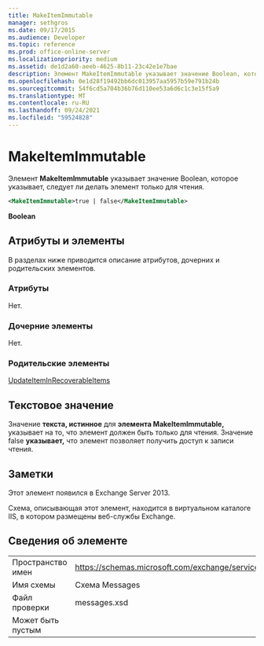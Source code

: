 ```yaml
---
title: MakeItemImmutable
manager: sethgros
ms.date: 09/17/2015
ms.audience: Developer
ms.topic: reference
ms.prod: office-online-server
ms.localizationpriority: medium
ms.assetid: de1d2a60-aeeb-4625-8b11-23c42e1e7bae
description: Элемент MakeItemImmutable указывает значение Boolean, которое указывает, следует ли делать элемент только для чтения.
ms.openlocfilehash: 0e1d28f19492bb6dc013957aa5957b59e791b24b
ms.sourcegitcommit: 54f6cd5a704b36b76d110ee53a6d6c1c3e15f5a9
ms.translationtype: MT
ms.contentlocale: ru-RU
ms.lasthandoff: 09/24/2021
ms.locfileid: "59524828"
---
```

# <a name="makeitemimmutable"></a>MakeItemImmutable

Элемент **MakeItemImmutable** указывает значение Boolean, которое указывает, следует ли делать элемент только для чтения. 
  
```XML
<MakeItemImmutable>true | false</MakeItemImmutable>
```

 **Boolean**
## <a name="attributes-and-elements"></a>Атрибуты и элементы

В разделах ниже приводится описание атрибутов, дочерних и родительских элементов.
  
### <a name="attributes"></a>Атрибуты

Нет.
  
### <a name="child-elements"></a>Дочерние элементы

Нет.
  
### <a name="parent-elements"></a>Родительские элементы

[UpdateItemInRecoverableItems](updateiteminrecoverableitems.md)
  
## <a name="text-value"></a>Текстовое значение

Значение **текста, истинное** для **элемента MakeItemImmutable,** указывает на то, что элемент должен быть только для чтения. Значение false **указывает,** что элемент позволяет получить доступ к записи чтения. 
  
## <a name="remarks"></a>Заметки

Этот элемент появился в Exchange Server 2013.
  
Схема, описывающая этот элемент, находится в виртуальном каталоге IIS, в котором размещены веб-службы Exchange.
  
## <a name="element-information"></a>Сведения об элементе

|||
|:-----|:-----|
|Пространство имен  <br/> |https://schemas.microsoft.com/exchange/services/2006/messages  <br/> |
|Имя схемы  <br/> |Схема Messages  <br/> |
|Файл проверки  <br/> |messages.xsd  <br/> |
|Может быть пустым  <br/> ||
   

